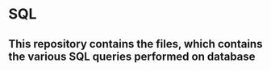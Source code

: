 # SQL
## This repository contains the files, which contains the various SQL queries performed on database
